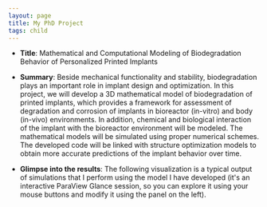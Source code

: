 ```yaml
---
layout: page
title: My PhD Project
tags: child
---
```


* **Title**: Mathematical and Computational Modeling of Biodegradation Behavior of Personalized Printed Implants

* **Summary**: Beside mechanical functionality and stability, biodegradation plays an important role in implant design and optimization. In this project, we will develop a 3D mathematical model of biodegradation of printed implants, which provides a framework for assessment of degradation and corrosion of implants in bioreactor (in-vitro) and body (in-vivo) environments. In addition, chemical and biological interaction of the implant with the bioreactor environment will be modeled. The mathematical models will be simulated using proper numerical schemes. The developed code will be linked with structure optimization models to obtain more accurate predictions of the implant behavior over time.

* **Glimpse into the results**: The following visualization is a typical output of simulations that I perform using the model I have developed (it's an interactive ParaView Glance session, so you can explore it using your mouse buttons and modify it using the panel on the left).

<script>
    var app = "https://kitware.github.io/paraview-glance/app";
    var datadir = "https://raw.githubusercontent.com/mbarzegary/datasets-and-scenes/main/";
    var file = "degrading_screw.vtkjs";

    document.write("<iframe src='" + app + "?name=" + file + "&url=" +datadir + file + "' id='iframe' width='1100' height='900'></iframe>");
</script>
